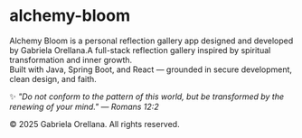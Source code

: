 # alchemy-bloom

Alchemy Bloom is a personal reflection gallery app designed and developed by Gabriela Orellana.A full-stack reflection gallery inspired by spiritual transformation and inner growth.  
Built with Java, Spring Boot, and React — grounded in secure development, clean design, and faith.

✨ *"Do not conform to the pattern of this world, but be transformed by the renewing of your mind." — Romans 12:2*

© 2025 Gabriela Orellana. All rights reserved.